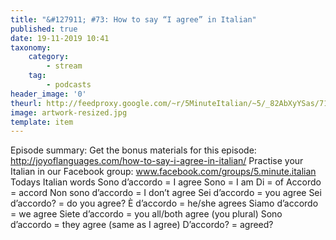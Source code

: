 ```yaml
---
title: "&#127911; #73: How to say “I agree” in Italian"
published: true
date: 19-11-2019 10:41
taxonomy:
    category:
        - stream
    tag:
        - podcasts
header_image: '0'
theurl: http://feedproxy.google.com/~r/5MinuteItalian/~5/_82AbXyYSas/710738095-5-minute-italian-how-to-say-i-agree-in-italian.mp3
image: artwork-resized.jpg
template: item
--- 
```

Episode summary: Get the bonus materials for this episode: http://joyoflanguages.com/how-to-say-i-agree-in-italian/ Practise your Italian in our Facebook group: www.facebook.com/groups/5.minute.italian Todays Italian words Sono d’accordo = I agree Sono = I am Di = of Accordo = accord Non sono d’accordo = I don’t agree Sei d’accordo = you agree Sei d’accordo? = do you agree? È d’accordo = he/she agrees Siamo d’accordo = we agree Siete d’accordo = you all/both agree (you plural) Sono d’accordo = they agree (same as I agree) D’accordo? = agreed?
